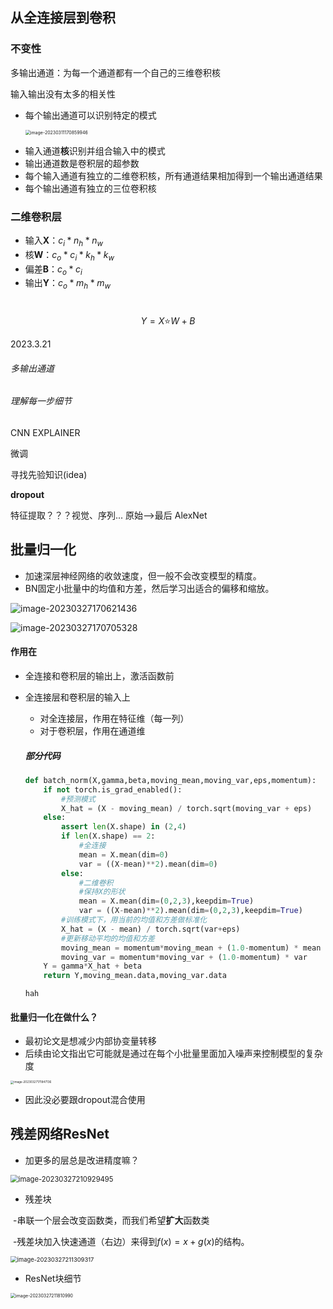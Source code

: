 ## 从全连接层到卷积

### 不变性

多输出通道：为每一个通道都有一个自己的三维卷积核

输入输出没有太多的相关性

+ 每个输出通道可以识别特定的模式

  <img src="X:\机器学习\program\my_program\note\image-20230311170859946.png" alt="image-20230311170859946" style="zoom:50%;" />

- 输入通道**核**识别并组合输入中的模式
- 输出通道数是卷积层的超参数
- 每个输入通道有独立的二维卷积核，所有通道结果相加得到一个输出通道结果
- 每个输出通道有独立的三位卷积核

### 二维卷积层

+ 输入**X**：$c_{i}*n_{h}*n_{w}$
+ 核**W**：$c_{o}*c_{i}*k_{h}*k_{w}$
+ 偏差**B**：$c_{o}*c_{i}$
+ 输出**Y**：$c_{o}*m_{h}*m_{w}$

​																	$$Y=X⭐W+B$$

2023.3.21

###### *多输出通道*

###### *理解每一步细节*

CNN EXPLAINER

微调

寻找先验知识(idea)

**dropout**

特征提取？？？视觉、序列... 原始——>最后 AlexNet 

## 批量归一化

- 加速深层神经网络的收敛速度，但一般不会改变模型的精度。
- BN固定小批量中的均值和方差，然后学习出适合的偏移和缩放。

![image-20230327170621436](X:\机器学习\program\my_program\note\image-20230327170621436.png)

![image-20230327170705328](X:\机器学习\program\my_program\note\image-20230327170705328.png)

#### 作用在

- 全连接和卷积层的输出上，激活函数前

- 全连接层和卷积层的输入上

  - 对全连接层，作用在特征维（每一列）
  - 对于卷积层，作用在通道维

  ##### 部分代码

  ```python
  def batch_norm(X,gamma,beta,moving_mean,moving_var,eps,momentum):
      if not torch.is_grad_enabled():
          #预测模式
          X_hat = (X - moving_mean) / torch.sqrt(moving_var + eps)
      else:
          assert len(X.shape) in (2,4)
          if len(X.shape) == 2:
              #全连接
              mean = X.mean(dim=0)
              var = ((X-mean)**2).mean(dim=0)
          else:
              #二维卷积
              #保持X的形状
              mean = X.mean(dim=(0,2,3),keepdim=True)
              var = ((X-mean)**2).mean(dim=(0,2,3),keepdim=True)
          #训练模式下，用当前的均值和方差做标准化
          X_hat = (X - mean) / torch.sqrt(var+eps)
          #更新移动平均的均值和方差
          moving_mean = momentum*moving_mean + (1.0-momentum) * mean
          moving_var = momentum*moving_var + (1.0-momentum) * var
      Y = gamma*X_hat + beta
      return Y,moving_mean.data,moving_var.data
  
  ```

  `hah`

#### 批量归一化在做什么？

- 最初论文是想减少内部协变量转移
- 后续由论文指出它可能就是通过在每个小批量里面加入噪声来控制模型的复杂度

<img src="X:\机器学习\program\my_program\note\image-20230327171847136.png" alt="image-20230327171847136" style="zoom:33%;" />

- 因此没必要跟dropout混合使用

## 残差网络ResNet

- 加更多的层总是改进精度嘛？

<img src="X:\机器学习\program\my_program\note\image-20230327210929495.png" alt="image-20230327210929495" style="zoom:80%;" />

- 残差块

​		-串联一个层会改变函数类，而我们希望**扩大**函数类

​		-残差块加入快速通道（右边）来得到$f(x)=x+g(x)$的结构。

<img src="X:\机器学习\program\my_program\note\image-20230327211309317.png" alt="image-20230327211309317" style="zoom:67%;" />

- ResNet块细节

<img src="X:\机器学习\program\my_program\note\image-20230327211810990.png" alt="image-20230327211810990" style="zoom:50%;" />
